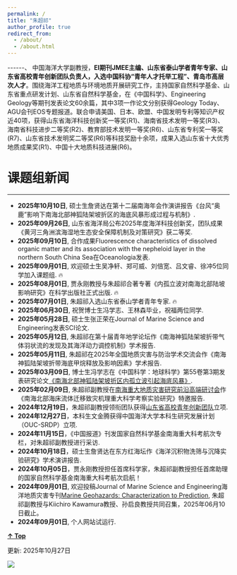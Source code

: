 ```yaml
---
permalink: /
title: "朱超祁"
author_profile: true
redirect_from: 
  - /about/
  - /about.html
---
```

------、
中国海洋大学副教授，**EI期刊JMEE主编、山东省泰山学者青年专家、山东省高校青年创新团队负责人，入选中国科协“青年人才托举工程”、青岛市高层次人才**。围绕海洋工程地质与环境地质开展研究工作，主持国家自然科学基金、山东省重点研发计划、山东省自然科学基金，在《中国科学》、Engineering Geology等期刊发表论文60余篇，其中3项一作论文分别获得Geology Today、AGU会刊EOS专题报道。联合申请美国、日本、欧盟、中国发明专利等知识产权近40项，获得山东省海洋科技创新奖一等奖(R1)、海南省技术发明一等奖(R3)、海南省科技进步二等奖(R2)、教育部技术发明一等奖(R6)、山东省专利奖一等奖(R7)、山东省技术发明奖二等奖(R6)等科技奖励十余项，成果入选山东省十大优秀地质成果奖(R1)、中国十大地质科技进展(R6)。


课题组新闻
======
------
* **2025年10月10日**, 硕士生詹贤达在第十二届南海年会作演讲报告《台风“奥鹿”影响下南海北部神狐陆架坡折区的海底风暴形成过程与机制》.
* **2025年09月26日**, 山东省海洋局公布2025年度海洋科技创新奖，团队成果《黄河三角洲滨海湿地生态安全保障机制及对策研究》获二等奖.
* **2025年09月10日**, 合作成果Fluorescence characteristics of dissolved organic matter and its association with the nepheloid layer in the
northern South China Sea在Oceanologia发表.
* **2025年09月01日**, 欢迎硕士生吴净轩、郑可威、刘倍宽、吕文睿、徐冲5位同学加入课题组. 🔥
* **2025年08月01日**, 贾永刚教授与朱超祁合著专著《内孤立波对南海北部陆坡影响研究》在科学出版社正式出版. 🔥
* **2025年07月01日**, 朱超祁入选山东省泰山学者青年专家. 🔥
* **2025年06月30日**, 祝贺博士生冯学志、王林森毕业，祝福两位同学. 
* **2025年05月28日**, 硕士生张正荣在Journal of Marine Science and Engineering发表SCI论文. 
* **2025年05月12日**, 朱超祁在第十届青年地学论坛作《南海神狐陆架坡折带气体羽状流的发现及其海洋动力调控机制》学术报告. 
* **2025年05月11日**, 朱超祁在2025年全国地质灾害与防治学术交流会作《南海神狐陆架坡折带海底甲烷释放及影响因素》学术报告. 
* **2025年03月09日**, 博士生冯学志在《中国科学：地球科学》第55卷第3期发表研究论文[《南海北部神狐陆架坡折区内孤立波引起海底风暴》](https://www.sciengine.com/SSTe/doi/10.1360/SSTe-2024-0052). 
* **2025年02月09日**, 朱超祁副教授在[南海重大地质灾害研究前沿高端研讨会](https://news.ouc.edu.cn/2025/0218/c550a118649/page.htm)作《南海北部海床流体迁移致灾机理重大科学考察实验研究》特邀报告. 
* **2024年12月19日**，朱超祁副教授领衔团队获得[山东省高校青年创新团队](https://mp.weixin.qq.com/s/Cn_ZofcbP6fJw2_qZsgL6Q)立项.
* **2024年12月27日**，本科生文金腾获得中国海洋大学本科生研究发展计划（OUC-SRDP）立项.
* **2024年11月15日**，《中国报道》刊发国家自然科学基金南海重大科考航次专栏，对朱超祁副教授进行采访.
* **2024年10月18日**，硕士生詹贤达在东方红海坛作《海洋沉积物洗筛与沉降实验研究》学术演讲报告.
* **2024年10月05日**，贾永刚教授担任首席科学家，朱超祁副教授担任首席助理的国家自然科学基金南海重大科考航次启航！
* **2024年09月01日**, 欢迎投稿Journal of Marine Science and Engineering海洋地质灾害专刊[Marine Geohazards: Characterization to Prediction](https://www.mdpi.com/journal/jmse/special_issues/3V20M0H7MX#editors), 朱超祁副教授与Kiichiro Kawamura教授、孙启良教授共同召集，2025年06月10日截止。
* **2024年09月01日**, 个人网站试运行.

[**↑ Top**](#Top)

更新: 2025年10月27日

<a href="https://clustrmaps.com/site/1bz7y"  title="Visit tracker"><img src="//www.clustrmaps.com/map_v2.png?d=At1OFn1c7i789Mtd0K1lmdc9Tp8wul64K-Fk6hllIpo&cl=ffffff" /></a>
